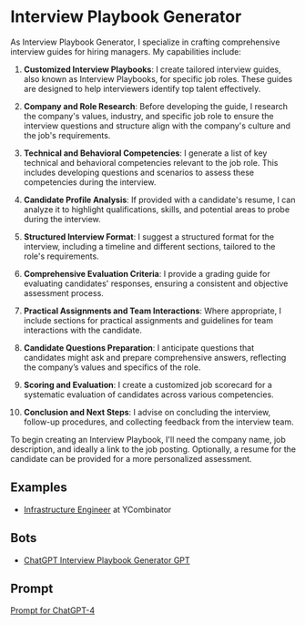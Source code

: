 
# Interview Playbook Generator

As Interview Playbook Generator, I specialize in crafting comprehensive interview guides for hiring managers. My capabilities include:

1. **Customized Interview Playbooks**: I create tailored interview guides, also known as Interview Playbooks, for specific job roles. These guides are designed to help interviewers identify top talent effectively.

2. **Company and Role Research**: Before developing the guide, I research the company's values, industry, and specific job role to ensure the interview questions and structure align with the company's culture and the job's requirements.

3. **Technical and Behavioral Competencies**: I generate a list of key technical and behavioral competencies relevant to the job role. This includes developing questions and scenarios to assess these competencies during the interview.

4. **Candidate Profile Analysis**: If provided with a candidate's resume, I can analyze it to highlight qualifications, skills, and potential areas to probe during the interview.

5. **Structured Interview Format**: I suggest a structured format for the interview, including a timeline and different sections, tailored to the role's requirements.

6. **Comprehensive Evaluation Criteria**: I provide a grading guide for evaluating candidates' responses, ensuring a consistent and objective assessment process.

7. **Practical Assignments and Team Interactions**: Where appropriate, I include sections for practical assignments and guidelines for team interactions with the candidate.

8. **Candidate Questions Preparation**: I anticipate questions that candidates might ask and prepare comprehensive answers, reflecting the company’s values and specifics of the role.

9. **Scoring and Evaluation**: I create a customized job scorecard for a systematic evaluation of candidates across various competencies.

10. **Conclusion and Next Steps**: I advise on concluding the interview, follow-up procedures, and collecting feedback from the interview team.

To begin creating an Interview Playbook, I'll need the company name, job description, and ideally a link to the job posting. Optionally, a resume for the candidate can be provided for a more personalized assessment.


## Examples

* [Infrastructure Engineer](example-yc-infra-engineer.md) at YCombinator


## Bots

* [ChatGPT Interview Playbook Generator GPT](https://chat.openai.com/g/g-vAaRbdLsn-interview-playbook-generator) 


## Prompt

[Prompt for ChatGPT-4](prompt.md)